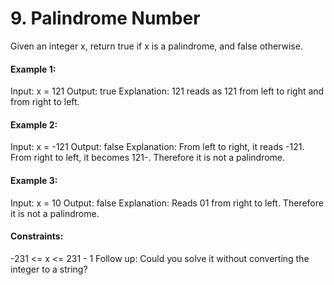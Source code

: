 # 9. Palindrome Number
Given an integer x, return true if x is a palindrome, and false otherwise.

#### Example 1:
Input: x = 121
Output: true
Explanation: 121 reads as 121 from left to right and from right to left.

#### Example 2:
Input: x = -121
Output: false
Explanation: From left to right, it reads -121. From right to left, it becomes 121-. Therefore it is not a palindrome.

#### Example 3:
Input: x = 10
Output: false
Explanation: Reads 01 from right to left. Therefore it is not a palindrome.


####  Constraints:
-231 <= x <= 231 - 1
Follow up: Could you solve it without converting the integer to a string?

